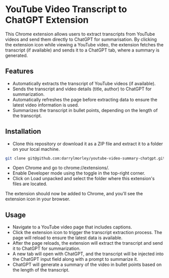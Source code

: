 # YouTube Video Transcript to ChatGPT Extension

This Chrome extension allows users to extract transcripts from YouTube videos and send them directly to ChatGPT for summarisation. By clicking the extension icon while viewing a YouTube video, the extension fetches the transcript (if available) and sends it to a ChatGPT tab, where a summary is generated.

## Features

- Automatically extracts the transcript of YouTube videos (if available).
- Sends the transcript and video details (title, author) to ChatGPT for summarization.
- Automatically refreshes the page before extracting data to ensure the latest video information is used.
- Summarizes the transcript in bullet points, depending on the length of the transcript.

## Installation

- Clone this repository or download it as a ZIP file and extract it to a folder on your local machine.

```bash
git clone git@github.com:darrylmorley/youtube-video-summary-chatgpt.git
```

- Open Chrome and go to chrome://extensions/.
- Enable Developer mode using the toggle in the top-right corner.
- Click on Load unpacked and select the folder where this extension's files are located.

The extension should now be added to Chrome, and you'll see the extension icon in your browser.

## Usage

- Navigate to a YouTube video page that includes captions.
- Click the extension icon to trigger the transcript extraction process. The page will reload to ensure the latest data is available.
- After the page reloads, the extension will extract the transcript and send it to ChatGPT for summarization.
- A new tab will open with ChatGPT, and the transcript will be injected into the ChatGPT input field along with a prompt to summarize it.
- ChatGPT will generate a summary of the video in bullet points based on the length of the transcript.

